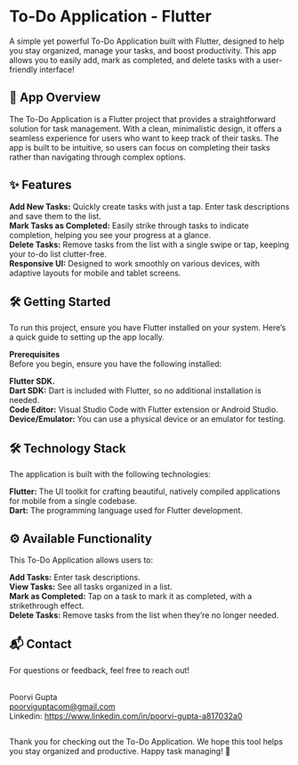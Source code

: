 # To-Do Application - Flutter
A simple yet powerful To-Do Application built with Flutter, designed to help you stay organized, manage your tasks, and boost productivity. This app allows you to easily add, mark as completed, and delete tasks with a user-friendly interface!

## 📲 App Overview
The To-Do Application is a Flutter project that provides a straightforward solution for task management. With a clean, minimalistic design, it offers a seamless experience for users who want to keep track of their tasks. The app is built to be intuitive, so users can focus on completing their tasks rather than navigating through complex options.

## ✨ Features
**Add New Tasks:** Quickly create tasks with just a tap. Enter task descriptions and save them to the list.<br>
**Mark Tasks as Completed:** Easily strike through tasks to indicate completion, helping you see your progress at a glance.<br>
**Delete Tasks:** Remove tasks from the list with a single swipe or tap, keeping your to-do list clutter-free.<br>
**Responsive UI:** Designed to work smoothly on various devices, with adaptive layouts for mobile and tablet screens.<br>

## 🛠️ Getting Started
To run this project, ensure you have Flutter installed on your system. Here’s a quick guide to setting up the app locally.<br>

**Prerequisites**<br>
Before you begin, ensure you have the following installed:<br>

**Flutter SDK.**<br>
**Dart SDK:** Dart is included with Flutter, so no additional installation is needed.<br>
**Code Editor:** Visual Studio Code with Flutter extension or Android Studio.<br>
**Device/Emulator:** You can use a physical device or an emulator for testing.<br>

## 🛠️ Technology Stack
The application is built with the following technologies:<br>

**Flutter:** The UI toolkit for crafting beautiful, natively compiled applications for mobile from a single codebase.<br>
**Dart:** The programming language used for Flutter development.<br>

## ⚙️ Available Functionality
This To-Do Application allows users to: <br>

**Add Tasks:** Enter task descriptions. <br>
**View Tasks:** See all tasks organized in a list. <br>
**Mark as Completed:** Tap on a task to mark it as completed, with a strikethrough effect. <br>
**Delete Tasks:** Remove tasks from the list when they’re no longer needed. <br>

## 📬 Contact
For questions or feedback, feel free to reach out!<br><br>

Poorvi Gupta<br>
poorviguptacom@gmail.com<br>
Linkedin: https://www.linkedin.com/in/poorvi-gupta-a817032a0<br>
##
Thank you for checking out the To-Do Application. We hope this tool helps you stay organized and productive. Happy task managing! 🎉


